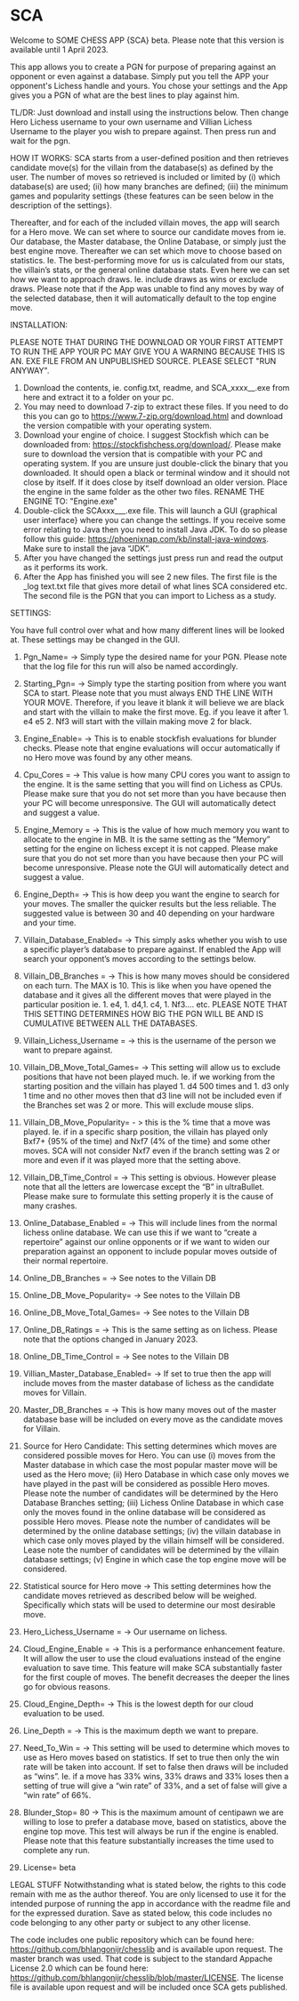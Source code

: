 # SCA
Welcome to SOME CHESS APP {SCA} beta. Please note that this version is available until 1 April 2023. 

This app allows you to create a PGN for purpose of preparing against an opponent or even against a database. 
Simply put you tell the APP your opponent's Lichess handle and yours. You chose your settings and the App gives you a PGN of what are the best lines to play against him.

TL/DR:
Just download and install using the instructions below. Then change Hero Lichess username to your own username and Villian Lichess Username to the player you wish to prepare against. Then press run and wait for the pgn.

HOW IT WORKS:
SCA starts from a user-defined position and then retrieves candidate move(s) for the villain from the database(s) as defined by the user. The number of moves so retrieved is included or limited by (i) which database(s) are used; (ii) how many branches are defined; (iii) the minimum games and popularity settings {these features can be seen below in the description of the settings}. 

Thereafter, and for each of the included villain moves, the app will search for a Hero move. We can set where to source our candidate moves from ie. Our database, the Master database, the Online Database, or simply just the best engine move. Thereafter we can set which move to choose based on statistics. Ie. The best-performing move for us is calculated from our stats, the villain’s stats, or the general online database stats.  Even here we can set how we want to approach draws. Ie. include draws as wins or exclude draws. Please note that if the App was unable to find any moves by way of the selected database, then it will automatically default to the top engine move. 

INSTALLATION: 

PLEASE NOTE THAT DURING THE DOWNLOAD OR YOUR FIRST ATTEMPT TO RUN THE APP YOUR PC MAY GIVE YOU A WARNING BECAUSE THIS IS AN. EXE FILE FROM AN UNPUBLISHED SOURCE. PLEASE SELECT "RUN ANYWAY". 
1)	Download the contents, ie. config.txt, readme, and SCA_xxxx__.exe from here and extract it to a folder on your pc. 
2) You may need to download 7-zip to extract these files. If you need to do this you can go to https://www.7-zip.org/download.html and download the version compatible with your operating system. 
3)	Download your engine of choice. I suggest Stockfish which can be downloaded from: https://stockfishchess.org/download/. Please make sure to download the version that is compatible with your PC and operating system. If you are unsure just double-click the binary that you downloaded. It should open a black or terminal window and it should not close by itself. If it does close by itself download an older version. Place the engine in the same folder as the other two files. RENAME THE ENGINE TO: "Engine.exe"
4)	Double-click the SCAxxx___.exe file. This will launch a GUI {graphical user interface} where you can change the settings. If you receive some error relating to Java then you need to install Java JDK. To do so please follow this guide: https://phoenixnap.com/kb/install-java-windows. Make sure to install the java “JDK”.
5) After you have changed the settings just press run and read the output as it performs its work. 
6)	After the App has finished you will see 2 new files. The first file is the _log text.txt file that gives more detail of what lines SCA considered etc. The second file is the PGN that you can import to Lichess as a study.

SETTINGS:


You have full control over what and how many different lines will be looked at. These settings may be changed in the GUI. 
1) Pgn_Name= -> Simply type the desired name for your PGN. Please note that the log file for this run will also be named accordingly. 
2) Starting_Pgn= -> Simply type the starting position from where you want SCA to start. Please note that you must always END THE LINE WITH YOUR MOVE. Therefore, if you leave it blank it will believe we are black and start with the villain to make the first move. Eg. if you leave it after 1. e4 e5 2. Nf3 will start with the villain making move 2 for black. 
3) Engine_Enable= -> This is to enable stockfish evaluations for blunder checks. Please note that engine evaluations will occur automatically if no Hero move was found by any other means. 
4) Cpu_Cores = -> This value is how many CPU cores you want to assign to the engine. It is the same setting that you will find on Lichess as CPUs. Please make sure that you do not set more than you have because then your PC will become unresponsive. The GUI will automatically detect and suggest a value.
5) Engine_Memory = -> This is the value of how much memory you want to allocate to the engine in MB. It is the same setting as the “Memory” setting for the engine on lichess except it is not capped. Please make sure that you do not set more than you have because then your PC will become unresponsive. Please note the GUI will automatically detect and suggest a value.

6) Engine_Depth= -> This is how deep you want the engine to search for your moves. The smaller the quicker results but the less reliable. The suggested value is between 30 and 40 depending on your hardware and your time. 
6)  Villain_Database_Enabled= -> This simply asks whether you wish to use a specific player’s database to prepare against. If enabled the App will search your opponent’s moves according to the settings below. 
7) Villain_DB_Branches = -> This is how many moves should be considered on each turn. The MAX is 10. This is like when you have opened the database and it gives all the different moves that were played in the particular position ie. 1. e4, 1. d4,1. c4, 1. Nf3…. etc. PLEASE NOTE THAT THIS SETTING DETERMINES HOW BIG THE PGN WILL BE AND IS CUMULATIVE BETWEEN ALL THE DATABASES. 
8)  Villain_Lichess_Username = -> this is the username of the person we want to prepare against.
9)  Villain_DB_Move_Total_Games= -> This setting will allow us to exclude positions that have not been played much. Ie. if we working from the starting position and the villain has played 1. d4 500 times and 1. d3 only 1 time and no other moves then that d3 line will not be included even if the Branches set was 2 or more. This will exclude mouse slips.
10)  Villain_DB_Move_Popularity= - > this is the % time that a move was played. Ie. if in a specific sharp position, the villain has played only Bxf7+ {95% of the time) and Nxf7 (4% of the time} and some other moves. SCA will not consider Nxf7 even if the branch setting was 2 or more and even if it was played more that the setting above.
11)  Villain_DB_Time_Control = -> This setting is obvious. However please note that all the letters are lowercase except the “B” in ultraBullet. Please make sure to formulate this setting properly it is the cause of many crashes. 
12)  Online_Database_Enabled = -> This will include lines from the normal lichess online database. We can use this if we want to “create a repertoire” against our online opponents or if we want to widen our preparation against an opponent to include popular moves outside of their normal repertoire.
13)  Online_DB_Branches = -> See notes to the Villain DB 
14)  Online_DB_Move_Popularity= -> See notes to the Villain DB 
15)  Online_DB_Move_Total_Games= -> See notes to the Villain DB 
16)  Online_DB_Ratings = -> This is the same setting as on lichess. Please note that the options changed in January 2023.
17)  Online_DB_Time_Control = -> See notes to the Villain DB 
18)  Villian_Master_Database_Enabled= -> If set to true then the app will include moves from the master database of lichess as the candidate moves for Villain. 
19)  Master_DB_Branches = -> This is how many moves out of the master database base will be included on every move as the candidate moves for Villain. 
20)  Source for Hero Candidate: This setting determines which moves are considered possible moves for Hero. You can use (i) moves from the Master database in which case the most popular master move will be used as the Hero move; (ii) Hero Database in which case only moves we have played in the past will be considered as possible Hero moves. Please note the number of candidates will be determined by the Hero Database Branches setting; (iii) Lichess Online Database in which case only the moves found in the online database will be considered as possible Hero moves. Please note the number of candidates will be determined by the online database settings; (iv) the villain database in which case only moves played by the villain himself will be considered. Lease note the number of candidates will be determined by the villain database settings; (v) Engine in which case the top engine move will be considered.

21) Statistical source for Hero move -> This setting determines how the candidate moves retrieved as described below will be weighed. Specifically which stats will be used to determine our most desirable move. 
22)  Hero_Lichess_Username = -> Our username on lichess.
23)  Cloud_Engine_Enable = -> This is a performance enhancement feature. It will allow the user to use the cloud evaluations instead of the engine evaluation to save time. This feature will make SCA substantially faster for the first couple of moves. The benefit decreases the deeper the lines go for obvious reasons.
24)  Cloud_Engine_Depth= -> This is the lowest depth for our cloud evaluation to be used.
25)  Line_Depth = -> This is the maximum depth we want to prepare. 
26)  Need_To_Win = -> This setting will be used to determine which moves to use as Hero moves based on statistics. If set to true then only the win rate will be taken into account. If set to false then draws will be included as “wins”. Ie. if a move has 33% wins, 33% draws and 33% loses then a setting of true will give a “win rate” of 33%, and a set of false will give a “win rate” of 66%. 
27)  Blunder_Stop= 80 -> This is the maximum amount of centipawn we are willing to lose to prefer a database move, based on statistics,  above the engine top move. This test will always be run if the engine is enabled. Please note that this feature substantially increases the time used to complete any run.
23)  License= beta



LEGAL STUFF
Notwithstanding what is stated below, the rights to this code remain with me as the author thereof. You are only licensed to use it for the intended purpose of running the app in accordance with the readme file and for the expressed duration.
Save as stated below, this code includes no code belonging to any other party or subject to any other license.

The code includes one public repository which can be found here: https://github.com/bhlangonijr/chesslib and is available upon request. The master branch was used. That code is subject to the standard Appache License 2.0 which can be found here: https://github.com/bhlangonijr/chesslib/blob/master/LICENSE. The license file is available upon request and will be included once SCA gets published.
